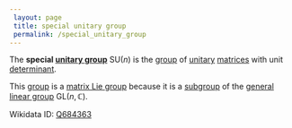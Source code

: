 ```yaml
---
 layout: page
 title: special unitary group
 permalink: /special_unitary_group
---
```

The **special [unitary group](https://defsmath.github.io/DefsMath/unitary_group)** $\text{SU}(n)$ is the [group](https://defsmath.github.io/DefsMath/group) of [unitary](https://defsmath.github.io/DefsMath/unitary_matrix) [matrices](https://defsmath.github.io/DefsMath/matrix) with unit [determinant](https://defsmath.github.io/DefsMath/determinant).

This [group](https://defsmath.github.io/DefsMath/group) is a [matrix Lie group](https://defsmath.github.io/DefsMath/matrix_Lie_group) because it is a [subgroup](https://defsmath.github.io/DefsMath/subgroup) of the [general linear group](https://defsmath.github.io/DefsMath/general_linear_group) $\text{GL}(n,\mathbb C)$.

Wikidata ID: [Q684363](https://www.wikidata.org/wiki/Q684363)